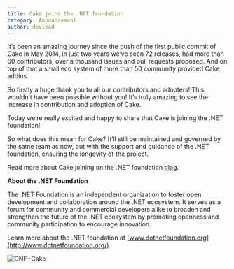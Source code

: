 ```yaml
---
title: Cake joins the .NET foundation
category: Announcement
author: devlead
---
```

It’s been an amazing journey since the push of the first public commit of Cake in May 2014, in just two years we’ve seen 72 releases, had more than 60 contributors, over a thousand issues and pull requests proposed. And on top of that a small eco system of more than 50 community provided Cake addins.

So firstly a huge thank you to all our contributors and adopters! This wouldn’t have been possible without you! It’s truly amazing to see the increase in contribution and adoption of Cake.

Today we’re really excited and happy to share that Cake is joining the .NET foundation!

So what does this mean for Cake? It’ll still be maintained and governed by the same team as now, but with the support and guidance of the .NET foundation, ensuring the longevity of the project.

Read more about Cake joining on the .NET foundation [blog](http://www.dotnetfoundation.org/blog/cake-welcome).

<!--excerpt-->
__About the .NET Foundation__

The .NET Foundation is an independent organization to foster open development and collaboration around the .NET ecosystem. It serves as a forum for community and commercial developers alike to broaden and strengthen the future of the .NET ecosystem by promoting openness and community participation to encourage innovation.

Learn more about the .NET foundation at [www.dotnetfoundation.org](http://www.dotnetfoundation.org/)

![DNF+Cake](https://cloud.githubusercontent.com/assets/1647294/15925895/60865fec-2e39-11e6-8d39-189d35d481d9.png)